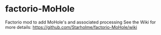 factorio-MoHole
===============

Factorio mod to add MoHole's and associated processing
See the Wiki for more details: https://github.com/Starholme/factorio-MoHole/wiki
